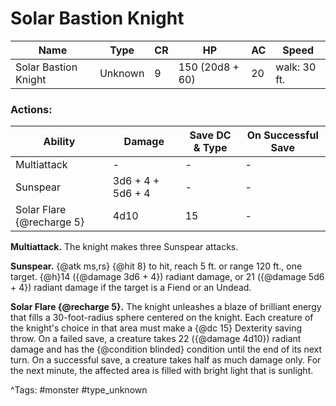 # Solar Bastion Knight

| Name | Type | CR | HP | AC | Speed |
|------|------|----|----|----|-------|
| Solar Bastion Knight | Unknown | 9 | 150 (20d8 + 60) | 20 | walk: 30 ft. |

### Actions:

| Ability | Damage | Save DC & Type | On Successful Save |
|---------|--------|----------------|--------------------|
| Multiattack | - | - | - |
| Sunspear | 3d6 + 4 + 5d6 + 4 | - | - |
| Solar Flare {@recharge 5} | 4d10 | 15 | - |


**Multiattack.** The knight makes three Sunspear attacks.

**Sunspear.** {@atk ms,rs} {@hit 8} to hit, reach 5 ft. or range 120 ft., one target. {@h}14 ({@damage 3d6 + 4}) radiant damage, or 21 ({@damage 5d6 + 4}) radiant damage if the target is a Fiend or an Undead.

**Solar Flare {@recharge 5}.** The knight unleashes a blaze of brilliant energy that fills a 30-foot-radius sphere centered on the knight. Each creature of the knight's choice in that area must make a {@dc 15} Dexterity saving throw. On a failed save, a creature takes 22 ({@damage 4d10}) radiant damage and has the {@condition blinded} condition until the end of its next turn. On a successful save, a creature takes half as much damage only. For the next minute, the affected area is filled with bright light that is sunlight.

^Tags: #monster #type_unknown